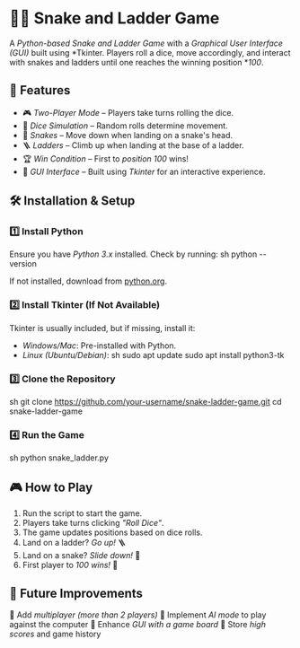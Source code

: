 # 🐍🎲 Snake and Ladder Game

A *Python-based Snake and Ladder Game* with a *Graphical User Interface (GUI)* built using *Tkinter. Players roll a dice, move accordingly, and interact with snakes and ladders until one reaches the winning position **100*.

## 🚀 Features
- 🎮 *Two-Player Mode* – Players take turns rolling the dice.
- 🎲 *Dice Simulation* – Random rolls determine movement.
- 🐍 *Snakes* – Move down when landing on a snake's head.
- 🪜 *Ladders* – Climb up when landing at the base of a ladder.
- 🏆 *Win Condition* – First to *position 100* wins!
- 🎨 *GUI Interface* – Built using *Tkinter* for an interactive experience.

## 🛠️ Installation & Setup
### 1️⃣ Install Python
Ensure you have *Python 3.x* installed. Check by running:
sh
python --version

If not installed, download from [python.org](https://www.python.org/downloads/).

### 2️⃣ Install Tkinter (If Not Available)
Tkinter is usually included, but if missing, install it:
- *Windows/Mac*: Pre-installed with Python.
- *Linux (Ubuntu/Debian)*:
  sh
  sudo apt update
  sudo apt install python3-tk
  

### 3️⃣ Clone the Repository
sh
git clone https://github.com/your-username/snake-ladder-game.git
cd snake-ladder-game


### 4️⃣ Run the Game
sh
python snake_ladder.py


## 🎮 How to Play
1. Run the script to start the game.
2. Players take turns clicking *"Roll Dice"*.
3. The game updates positions based on dice rolls.
4. Land on a ladder? *Go up!* 🪜
5. Land on a snake? *Slide down!* 🐍
6. First player to *100 wins!* 🎉

## 📝 Future Improvements
🔹 Add *multiplayer (more than 2 players)*
🔹 Implement *AI mode* to play against the computer
🔹 Enhance *GUI with a game board*
🔹 Store *high scores* and game history
